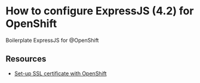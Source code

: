 How to configure ExpressJS (4.2) for OpenShift
===============================

Boilerplate ExpressJS for @OpenShift

Resources
-
- [Set-up SSL certificate with OpenShift](http://cloudhostingsource.com/setup-ssl-certificate-openshift/)
